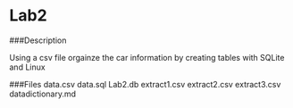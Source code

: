 # Lab2

###Description

Using a csv file orgainze the car information by creating tables with SQLite and Linux

###Files
data.csv
data.sql
Lab2.db
extract1.csv
extract2.csv
extract3.csv
datadictionary.md


